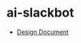 # ai-slackbot

- [Design Document](https://docs.google.com/document/d/1tqJ-yeSkb16O6rnh5T3CNcrIh6PZE76A8IUr5eYoQM4/edit)
